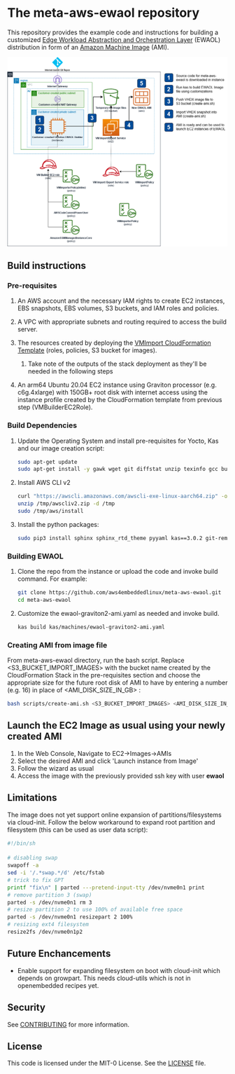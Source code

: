 # The meta-aws-ewaol repository
This repository provides the example code and instructions for building a customized [Edge Workload Abstraction and Orchestration Layer](https://ewaol.sites.arm.com/meta-ewaol/overview.html) (EWAOL) distribution in form of an [Amazon Machine Image](https://docs.aws.amazon.com/AWSEC2/latest/UserGuide/AMIs.html) (AMI). 

![minimal suggested infrastructure](graphics/meta-aws-ewaol.png)

## Build instructions

### Pre-requisites

1. An AWS account and the necessary IAM rights to create EC2 instances, EBS snapshots, EBS volumes, S3 buckets, and IAM roles and policies.
1. A VPC with appropriate subnets and routing required to access the build server.
1. The resources created by deploying the [VMImport CloudFormation Template](cfn/vmimport-cfn.yml) (roles, policies, S3 bucket for images).
    1. Take note of the outputs of the stack deployment as they'll be needed in the following steps

1. An arm64 Ubuntu 20.04 EC2 instance using Graviton processor (e.g. c6g.4xlarge) with 150GB+ root disk with internet access using the instance profile created by the CloudFormation template from previous step (VMBuilderEC2Role).

### Build Dependencies
1. Update the Operating System and install pre-requisites for Yocto, Kas and our image creation script:
    ```bash
    sudo apt-get update
    sudo apt-get install -y gawk wget git diffstat unzip texinfo gcc build-essential chrpath socat cpio python3 python3-pip python3-pexpect xz-utils debianutils iputils-ping python3-git python3-jinja2 libegl1-mesa libsdl1.2-dev pylint3 xterm python3-subunit mesa-common-dev make python3-pip jq zstd liblz4-tool qemu-utils
    ```

1. Install AWS CLI v2

    ```bash
    curl "https://awscli.amazonaws.com/awscli-exe-linux-aarch64.zip" -o "/tmp/awscliv2.zip"
    unzip /tmp/awscliv2.zip -d /tmp
    sudo /tmp/aws/install
    ```

1. Install the python packages:

    ```bash
    sudo pip3 install sphinx sphinx_rtd_theme pyyaml kas==3.0.2 git-remote-codecommit
    ```

### Building EWAOL

1. Clone the repo from the instance or upload the code and invoke build command. For example:

    ```bash
    git clone https://github.com/aws4embeddedlinux/meta-aws-ewaol.git
    cd meta-aws-ewaol
    ```

1. Customize the ewaol-graviton2-ami.yaml as needed and invoke build.

    ```bash
    kas build kas/machines/ewaol-graviton2-ami.yaml
    ```

### Creating AMI from image file

From meta-aws-ewaol directory, run the bash script. Replace <S3_BUCKET_IMPORT_IMAGES> with the bucket name created by the CloudFormation Stack in the pre-requisites section and choose the appropriate size for the future root disk of AMI to have by entering a number (e.g. 16) in place of <AMI_DISK_SIZE_IN_GB> :

```bash
bash scripts/create-ami.sh <S3_BUCKET_IMPORT_IMAGES> <AMI_DISK_SIZE_IN_GB>
```

## Launch the EC2 Image as usual using your newly created AMI

1. In the Web Console, Navigate to EC2->Images->AMIs
1. Select the desired AMI and click 'Launch instance from Image'
1. Follow the wizard as usual
1. Access the image with the previously provided ssh key with user **ewaol**

## Limitations

The image does not yet support online expansion of partitions/filesystems via cloud-init.
Follow the below workaround to expand root partition and filesystem (this can be used as user data script):

```bash
#!/bin/sh

# disabling swap
swapoff -a
sed -i '/.*swap.*/d' /etc/fstab
# trick to fix GPT
printf "fix\n" | parted ---pretend-input-tty /dev/nvme0n1 print
# remove partition 3 (swap)
parted -s /dev/nvme0n1 rm 3
# resize partition 2 to use 100% of available free space
parted -s /dev/nvme0n1 resizepart 2 100%
# resizing ext4 filesystem
resize2fs /dev/nvme0n1p2
```

## Future Enchancements

* Enable support for expanding filesystem on boot with cloud-init which depends on growpart. This needs cloud-utils which is not in openembedded recipes yet.

## Security

See [CONTRIBUTING](CONTRIBUTING.md#security-issue-notifications) for more information.

## License

This code is licensed under the MIT-0 License. See the [LICENSE](LICENSE) file.
